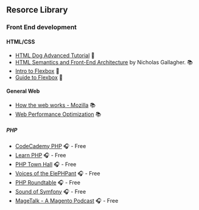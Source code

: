 ## Resorce Library

### Front End development

#### HTML/CSS
* [HTML Dog Advanced Tutorial](http://www.htmldog.com/guides/html/advanced/) :page_facing_up:
* [HTML Semantics and Front-End Architecture](http://nicolasgallagher.com/about-html-semantics-front-end-architecture/#component-modifiers) by Nicholas Gallagher. :books: 
* [Intro to Flexbox](http://bocoup.com/weblog/dive-into-flexbox/) :page_facing_up: 
* [Guide to Flexbox](https://css-tricks.com/snippets/css/a-guide-to-flexbox/) :page_facing_up: 

#### General Web
* [How the web works - Mozilla](https://developer.mozilla.org/en-US/Learn/Getting_started_with_the_web/How_the_Web_works) :books: 
* [Web Performance Optimization](https://github.com/davidsonfellipe/awesome-wpo) :books:

##### PHP
* [CodeCademy PHP](http://www.codecademy.com/tracks/php) :headphones: - Free
* [Learn PHP](http://www.learn-php.org/) :headphones: - Free
* [PHP Town Hall](http://phptownhall.com/) :headphones: - Free
* [Voices of the ElePHPant](http://voicesoftheelephpant.com/) :headphones: - Free
* [PHP Roundtable](https://www.phproundtable.com/) :headphones: - Free
* [Sound of Symfony](http://www.soundofsymfony.com/) :headphones: - Free
* [MageTalk - A Magento Podcast](http://magetalk.com/) :headphones: - Free
